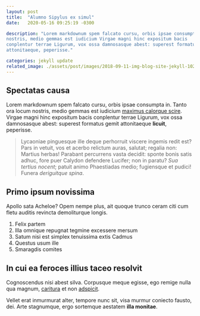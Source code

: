 ```yaml
---
layout: post
title:  "Alumno Sipylus ex simul"
date:   2020-05-16 09:25:19 -0300

description: "Lorem markdownum spem falcato cursu, orbis ipsae consumpta in. Tanto ora locum
nostris, medio gemmas est iudicium Virgae magni hinc expositum bacis
conplentur terrae Ligurum, vox ossa damnosasque abest: superest formatus gemit
attonitaeque, peperisse."

categories: jekyll update
related_image: ./assets/post/images/2018-09-11-img-blog-site-jekyll-1024x576.png
---
```


## Spectatas causa

Lorem markdownum spem falcato cursu, orbis ipsae consumpta in. Tanto ora locum
nostris, medio gemmas est iudicium [maximus calorque
scire](http://abstraxit.io/vocabere). Virgae magni hinc expositum bacis
conplentur terrae Ligurum, vox ossa damnosasque abest: superest formatus gemit
attonitaeque **licuit**, peperisse.

> Lycaoniae pinguesque ille deque perhorruit viscere ingemis redit est? Pars in
> vetuit, vos et acerbo relictum auras, salutat; regalia non: Martius herbas!
> Parabant percurrens vasta decidit: sponte bonis satis adhuc, fore puer Calydon
> defendere Lucifer; non in paratu? *Sua tertius nocent*; patuit animo
> Phaestiadas medio; fugiensque et pudici! Funera *deriguitque spina*.

## Primo ipsum novissima

Apollo sata Acheloe? Opem nempe plus, ait quoque trunco ceram citi cum fletu
auditis revincta demoliturque longis.

1. Felix partem
2. Illa omnique repugnat tegmine excessere mersum
3. Satum nisi est simplex tenuissima extis Cadmus
4. Questus usum ille
5. Smaragdis comites

## In cui ea feroces illius taceo resolvit

Cognoscendus nisi abest silva. Corpusque meque egisse, ego remige nulla qua
magnum, [caritura](http://temptantimortalis.net/agreste-quae) et non
[adspicit](http://www.illi.org/omnibusmortes.php).

Vellet erat inmurmurat alter, tempore nunc sit, visa murmur coniecto fausto,
dei. Arte stagnumque, ergo sortemque aestatem **illa monitae**.